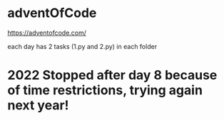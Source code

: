 # adventOfCode

https://adventofcode.com/

each day has 2 tasks (1.py and 2.py) in each folder

# 2022 Stopped after day 8 because of time restrictions, trying again next year!
